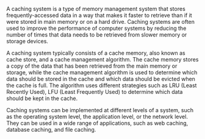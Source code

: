 A caching system is a type of memory management system that stores frequently-accessed data in a way that makes it faster to retrieve than if it were stored in main memory or on a hard drive. Caching systems are often used to improve the performance of computer systems by reducing the number of times that data needs to be retrieved from slower memory or storage devices.

A caching system typically consists of a cache memory, also known as cache store, and a cache management algorithm. The cache memory stores a copy of the data that has been retrieved from the main memory or storage, while the cache management algorithm is used to determine which data should be stored in the cache and which data should be evicted when the cache is full. The algorithm uses different strategies such as LRU (Least Recently Used), LFU (Least Frequently Used) to determine which data should be kept in the cache.

Caching systems can be implemented at different levels of a system, such as the operating system level, the application level, or the network level. They can be used in a wide range of applications, such as web caching, database caching, and file caching.